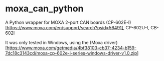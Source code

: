 # moxa_can_python
A Python wrapper for MOXA 2-port CAN boards (CP-602E-I)[https://www.moxa.com/en/support/search?psid=56491], CP-602U-I, CB-602I

It was only tested in Windows, using the (Moxa driver)[https://www.moxa.com/getmedia/4bf38103-cb37-4234-b159-7dc18c3143cd/moxa-cp-602e-i-series-windows-driver-v1.0.zip]
